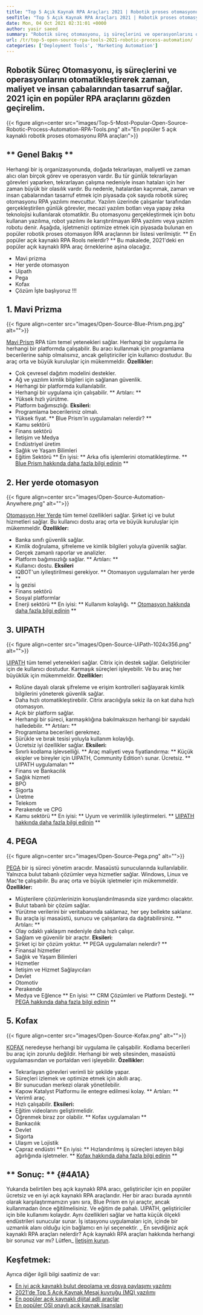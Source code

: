 ```yaml
---
title: "Top 5 Açık Kaynak RPA Araçları 2021 | Robotik proses otomasyonu" 
seoTitle: "Top 5 Açık Kaynak RPA Araçları 2021 | Robotik proses otomasyonu" 
date: Mon, 04 Oct 2021 02:31:01 +0000
author: yasir saeed
summary: "Robotik süreç otomasyonu, iş süreçlerini ve operasyonlarını otomatikleştirerek zaman, maliyet ve insan çabalarından tasarruf sağlar. 2021 için en popüler RPA araçlarını gözden geçirelim." 
url: /tr/top-5-open-source-rpa-tools-2021-robotic-process-automation/
categories: ['Deployment Tools', 'Marketing Automation']
---
```


## Robotik Süreç Otomasyonu, iş süreçlerini ve operasyonlarını otomatikleştirerek zaman, maliyet ve insan çabalarından tasarruf sağlar. 2021 için en popüler RPA araçlarını gözden geçirelim.

{{< figure align=center src="images/Top-5-Most-Popular-Open-Source-Robotic-Process-Automation-RPA-Tools.png" alt="En popüler 5 açık kaynaklı robotik proses otomasyonu RPA araçları">}}


## ** Genel Bakış **
Herhangi bir iş organizasyonunda, doğada tekrarlayan, maliyetli ve zaman alıcı olan birçok görev ve operasyon vardır. Bu tür günlük tekrarlayan görevleri yaparken, tekrarlayan çalışma nedeniyle insan hataları için her zaman büyük bir olasılık vardır. Bu nedenle, hatalardan kaçınmak, zaman ve insan çabalarından tasarruf etmek için piyasada çok sayıda robotik süreç otomasyonu RPA yazılımı mevcuttur.
Yazılım üzerinde çalışanlar tarafından gerçekleştirilen günlük görevler, mecazi yazılım botları veya yapay zeka teknolojisi kullanılarak otomatiktir. Bu otomasyonu gerçekleştirmek için botu kullanan yazılıma, robot yazılımı ile karıştırılmayan RPA yazılımı veya yazılım robotu denir. Aşağıda, işletmenizi optimize etmek için piyasada bulunan en popüler robotik proses otomasyon RPA araçlarının bir listesi verilmiştir.
** En popüler açık kaynaklı RPA Rools nelerdir? ** Bu makalede, 2021'deki en popüler açık kaynaklı RPA araç örneklerine aşina olacağız.
  * Mavi prizma
  * Her yerde otomasyon
  * Uipath
  * Pega
  * Kofax
  * Çözüm
İşte başlıyoruz !!!

## 1. Mavi Prizma

{{< figure align=center src="images/Open-Source-Blue-Prism.png.jpg" alt="">}}

[Mavi Prism][1] RPA tüm temel yetenekleri sağlar. Herhangi bir uygulama ile herhangi bir platformda çalışabilir. Bu aracı kullanmak için programlama becerilerine sahip olmalısınız, ancak geliştiriciler için kullanıcı dostudur. Bu araç orta ve büyük kuruluşlar için mükemmeldir.
**Özellikler:**
  * Çok çevresel dağıtım modelini destekler.
  * Ağ ve yazılım kimlik bilgileri için sağlanan güvenlik.
  * Herhangi bir platformda kullanılabilir.
  * Herhangi bir uygulama için çalışabilir.
** Artıları: **
  * Yüksek hızlı yürütme.
  * Platform bağımsızlığı.
**Eksileri:**
  * Programlama becerileriniz olmalı.
  * Yüksek fiyat.
** Blue Prism'in uygulamaları nelerdir? **
  * Kamu sektörü
  * Finans sektörü
  * İletişim ve Medya
  * Endüstriyel üretim
  * Sağlık ve Yaşam Bilimleri
  * Eğitim Sektörü
** En iyisi: ** Arka ofis işlemlerini otomatikleştirme.
** [Blue Prism hakkında daha fazla bilgi edinin][1] **

## 2. Her yerde otomasyon

{{< figure align=center src="images/Open-Source-Automation-Anywhere.png" alt="">}}

[Otomasyon Her Yerde][2] tüm temel özellikleri sağlar. Şirket içi ve bulut hizmetleri sağlar. Bu kullanıcı dostu araç orta ve büyük kuruluşlar için mükemmeldir.
**Özellikler:**
  * Banka sınıfı güvenlik sağlar.
  * Kimlik doğrulama, şifreleme ve kimlik bilgileri yoluyla güvenlik sağlar.
  * Gerçek zamanlı raporlar ve analizler.
  * Platform bağımsızlığı sağlar.
** Artıları: **
  * Kullanıcı dostu.
**Eksileri**
  * IQBOT'un iyileştirilmesi gerekiyor.
** Otomasyon uygulamaları her yerde **
  * İş gezisi
  * Finans sektörü
  * Sosyal platformlar
  * Enerji sektörü
** En iyisi: ** Kullanım kolaylığı.
** [Otomasyon hakkında daha fazla bilgi edinin][2] **

## 3. UIPATH

{{< figure align=center src="images/Open-Source-UiPath-1024x356.png" alt="">}}

[UIPATH][3] tüm temel yetenekleri sağlar. Citrix için destek sağlar. Geliştiriciler için de kullanıcı dostudur. Karmaşık süreçleri işleyebilir. Ve bu araç her büyüklük için mükemmeldir.
**Özellikler:**
  * Rolüne dayalı olarak şifreleme ve erişim kontrolleri sağlayarak kimlik bilgilerini yöneterek güvenlik sağlar.
  * Daha hızlı otomatikleştirebilir. Citrix aracılığıyla sekiz ila on kat daha hızlı otomasyon.
  * Açık bir platform sağlar.
  * Herhangi bir süreci, karmaşıklığına bakılmaksızın herhangi bir sayıdaki halledebilir.
** Artıları: **
  * Programlama becerileri gerekmez.
  * Sürükle ve bırak tesisi yoluyla kullanım kolaylığı.
  * Ücretsiz iyi özellikler sağlar.
**Eksileri:**
  * Sınırlı kodlama işlevselliği.
** Araç maliyeti veya fiyatlandırma: **
Küçük ekipler ve bireyler için UIPATH, Community Edition'ı sunar. Ücretsiz.
** UIPATH uygulamaları **
  * Finans ve Bankacılık
  * Sağlık hizmeti
  * BPO
  * Sigorta
  * Üretme
  * Telekom
  * Perakende ve CPG
  * Kamu sektörü
** En iyisi: ** Uyum ve verimlilik iyileştirmeleri.
** [UIPATH hakkında daha fazla bilgi edinin][3] **

## 4. PEGA

{{< figure align=center src="images/Open-Source-Pega.png" alt="">}}

[PEGA][4] bir iş süreci yönetim aracıdır. Masaüstü sunucularında kullanılabilir. Yalnızca bulut tabanlı çözümler veya hizmetler sağlar. Windows, Linux ve Mac'te çalışabilir. Bu araç orta ve büyük işletmeler için mükemmeldir.
**Özellikler:**
  * Müşterilere çözümlerinizin konuşlandırılmasında size yardımcı olacaktır.
  * Bulut tabanlı bir çözüm sağlar.
  * Yürütme verilerini bir veritabanında saklamaz, her şey bellekte saklanır.
  * Bu araçla işi masaüstü, sunucu ve çalışanlara da dağıtabilirsiniz.
** Artıları: **
  * Olay odaklı yaklaşım nedeniyle daha hızlı çalışır.
  * Sağlam ve güvenilir bir araçtır.
**Eksileri:**
  * Şirket içi bir çözüm yoktur.
** PEGA uygulamaları nelerdir? **
  * Finansal hizmetler
  * Sağlık ve Yaşam Bilimleri
  * Hizmetler
  * İletişim ve Hizmet Sağlayıcıları
  * Devlet
  * Otomotiv
  * Perakende
  * Medya ve Eğlence
** En iyisi: ** CRM Çözümleri ve Platform Desteği.
** [PEGA hakkında daha fazla bilgi edinin][4] **

## 5. Kofax

{{< figure align=center src="images/Open-Source-Kofax.png" alt="">}}

[KOFAX][5] neredeyse herhangi bir uygulama ile çalışabilir. Kodlama becerileri bu araç için zorunlu değildir. Herhangi bir web sitesinden, masaüstü uygulamasından ve portaldan veri işleyebilir.
**Özellikler:**
  * Tekrarlayan görevleri verimli bir şekilde yapar.
  * Süreçleri izlemek ve optimize etmek için akıllı araç.
  * Bir sunucudan merkezi olarak yönetilebilir.
  * Kapow Katalyst Platformu ile entegre edilmesi kolay.
** Artıları: **
  * Verimli araç.
  * Hızlı çalışabilir.
**Eksileri:**
  * Eğitim videolarını geliştirmelidir.
  * Öğrenmek biraz zor olabilir.
** Kofax uygulamaları **
  * Bankacılık
  * Devlet
  * Sigorta
  * Ulaşım ve Lojistik
  * Çapraz endüstri
** En iyisi: ** Hızlandırılmış iş süreçleri isteyen bilgi ağırlığında işletmeler.
** [Kofax hakkında daha fazla bilgi edinin][5] **

## ** Sonuç: ** {#4A1A}
Yukarıda belirtilen beş açık kaynaklı RPA aracı, geliştiriciler için en popüler ücretsiz ve en iyi açık kaynaklı RPA araçlarıdır. Her bir aracı burada ayrıntılı olarak karşılaştırmamızın yanı sıra, Blue Prism en iyi araçtır, ancak kullanmadan önce eğitilmelisiniz. Ve eğitim de pahalı. UIPATH, geliştiriciler için bile kullanımı kolaydır. Aynı özellikleri sağlar ve hatta küçük ölçekli endüstrileri sunucular sunar. İş istasyonu uygulamaları için, içinde bir uzmanlık alanı olduğu için bağlamcı en iyi seçenektir.
_ En sevdiğiniz açık kaynaklı RPA araçları nelerdir? Açık kaynaklı RPA araçları hakkında herhangi bir sorunuz var mı? Lütfen_ [İletişim kurun][6].

## Keşfetmek:
Ayrıca diğer ilgili bilgi saatimiz de var:
  * [En iyi açık kaynaklı bulut depolama ve dosya paylaşımı yazılımı][7]
  * [2021'de Top 5 Açık Kaynak Mesaj kuyruğu (MQ) yazılımı][8]
  * [En popüler açık kaynaklı dijital adli araçlar][9]
  * [En popüler OSI onaylı açık kaynak lisansları][10]

  
[1]: https://www.blueprism.com/
[2]: https://www.automationanywhere.com/
[3]: https://www.uipath.com/
[4]: https://www.pega.com/
[5]: https://www.kofax.com/
[6]: mailto:yasir.saeed@aspose.com
[7]: https://products.containerize.com/backup-and-sync/
[8]: https://blog.containerize.com/message-queue-software/top-5-open-source-message-queue-software-in-2021/
[9]: https://blog.containerize.com/digital-forensic-tools/top-5-open-source-digital-forensic-tools-in-2021/
[10]: https://blog.containerize.com/licenses-standards/top-5-most-popular-osi-approved-open-source-licenses-of-2021/
